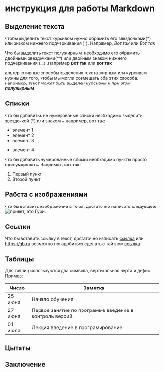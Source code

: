 # инструкция для работы Markdown

## Выделение текста

чтобы выделить текст курсивом нужно обрамить его звездочками(*) или знаком нижнего подчеркивания (_). Например, *Вот так* или _Вот так_

Что бы выделить текст полужирным, необходимо его обрамить двойными звездочками(**) или двойным знаком нижнего подчеркивания (__) .Например **Вот так** или __вот так__

альтернотивные способы выделения текста жирным или курсивом нужны для того, чтобы мы могли совмещать оба этих способа. например, _текст может быть выделен курсивом и при этом **полужирным**_
## Списки
что бы добавитьь не нумерованые списки необхадимо выделить звездочкой (*) или знаком +.например, вот так:
* элемент 1
* элемент 2
* элемент 3
+ элемент 4

что бы добавить нумерованные списки необхадимо пункты просто пронумеровать. Например, вот так:
1. Первый пункт
2. Второй пункт
## Работа с изображениями

что бы вставить изображение в текст, достаточно написать следуещее:
![привет, это Гуфи.](gufi.jpeg)
## Ссылки

Что бы вставить ссылку в текст, достаточно написать 
[ссылка](https://gb.ru) или <https://gb.ru> возможно понадобиться сделать с тайтлом [ссылка](https://gb.ru "Лучшая онлайн школа")
## Таблицы

Для таблиц используются два символа, вертикальная черта и дефис. Пример:

| Число| Заметка
| --| --
| 25 июня| Начало обучения
| 27 июня| Первое занятие по программе введение в контроль версий.
|01 июля| Лекция введение в програмирование.

## Цытаты

## Заключение